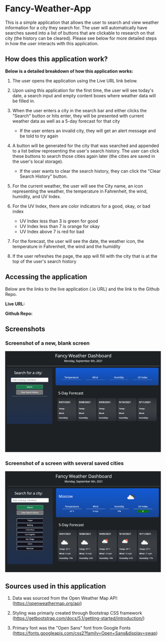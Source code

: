 # Fancy-Weather-App

This is a simple application that allows the user to search and view weather information for a city they search for. The user will automatically have searches saved into a list of buttons that are clickable to research on that city (the history can be cleared). Please see below for more detailed steps in how the user interacts with this application.



## How does this application work?
**Below is a detailed breakdown of how this application works:**

1. The user opens the application using the Live URL link below.

2. Upon using this application for the first time, the user will see today's date, a search input and empty content boxes where weather data will be filled in.

3. When the user enters a city in the search bar and either clicks the "Search" button or hits enter, they will be presented with current weather data as well as a 5-day forecast for that city
    - If the user enters an invalid city, they will get an alert message and be told to try again

4. A button will be generated for the city that was searched and appended to a list below representing the user's search history. The user can click these buttons to search those cities again later (the cities are saved in the user's local storage). 
    - If the user wants to clear the search history, they can click the "Clear Search History" button.

5. For the current weather, the user will see the City name, an icon representing the weather, the temperature in Fahrenheit, the wind, humidity, and UV Index.

6. For the UV Index, there are color indicators for a good, okay, or bad index
    - UV Index less than 3 is green for good
    - UV Index less than 7 is orange for okay
    - UV Index above 7 is red for bad

7. For the forecast, the user will see the date, the weather icon, the temperature in Fahrenheit, the wind and the humidity

8. If the user refreshes the page, the app will fill with the city that is at the top of the user's search history



## Accessing the application
Below are the links to the live application (.io URL) and the link to the Github Repo.

**Live URL:** 

**Github Repo:**



## Screenshots
### Screenshot of a new, blank screen
![Screenshot of a new, blank screen](Assets/screenshots/blank_app_screenshot.png) 

### Screenshot of a screen with several saved cities
![Screenshot of a screen with several saved cities](Assets/screenshots/saved_cities_screenshot.png)


## Sources used in this application
1. Data was sourced from the Open Weather Map API: (https://openweathermap.org/api)

2. Styling was primarly created through Bootstrap CSS framework (https://getbootstrap.com/docs/5.1/getting-started/introduction/)

3. Primary font was the "Open Sans" font from Google Fonts (https://fonts.googleapis.com/css2?family=Open+Sans&display=swap)